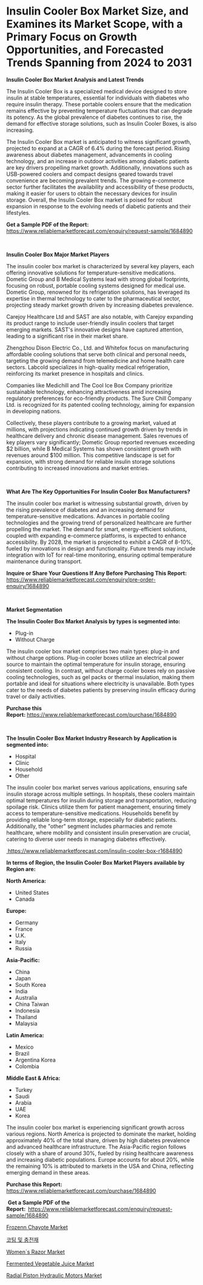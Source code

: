 <p><h1>Insulin Cooler Box Market Size, and Examines its Market Scope, with a Primary Focus on Growth Opportunities, and Forecasted Trends Spanning from 2024 to 2031</h1></p><p><strong>Insulin Cooler Box Market Analysis and Latest Trends</strong></p>
<p><p>The Insulin Cooler Box is a specialized medical device designed to store insulin at stable temperatures, essential for individuals with diabetes who require insulin therapy. These portable coolers ensure that the medication remains effective by preventing temperature fluctuations that can degrade its potency. As the global prevalence of diabetes continues to rise, the demand for effective storage solutions, such as Insulin Cooler Boxes, is also increasing.</p><p>The Insulin Cooler Box market is anticipated to witness significant growth, projected to expand at a CAGR of 6.4% during the forecast period. Rising awareness about diabetes management, advancements in cooling technology, and an increase in outdoor activities among diabetic patients are key drivers propelling market growth. Additionally, innovations such as USB-powered coolers and compact designs geared towards travel convenience are becoming prevalent trends. The growing e-commerce sector further facilitates the availability and accessibility of these products, making it easier for users to obtain the necessary devices for insulin storage. Overall, the Insulin Cooler Box market is poised for robust expansion in response to the evolving needs of diabetic patients and their lifestyles.</p></p>
<p><strong>Get a Sample PDF of the Report:&nbsp;</strong> <a href="https://www.reliablemarketforecast.com/enquiry/request-sample/1684890?utm_campaign=1080&utm_medium=2&utm_source=Github&utm_content=ia&utm_term=16102024&utm_id=insulin-cooler-box">https://www.reliablemarketforecast.com/enquiry/request-sample/1684890</a></p>
<p>&nbsp;</p>
<p><strong>Insulin Cooler Box Major Market Players</strong></p>
<p><p>The insulin cooler box market is characterized by several key players, each offering innovative solutions for temperature-sensitive medications. Dometic Group and B Medical Systems lead with strong global footprints, focusing on robust, portable cooling systems designed for medical use. Dometic Group, renowned for its refrigeration solutions, has leveraged its expertise in thermal technology to cater to the pharmaceutical sector, projecting steady market growth driven by increasing diabetes prevalence.</p><p>Carejoy Healthcare Ltd and SAST are also notable, with Carejoy expanding its product range to include user-friendly insulin coolers that target emerging markets. SAST's innovative designs have captured attention, leading to a significant rise in their market share.</p><p>Zhengzhou Dison Electric Co., Ltd. and Whitefox focus on manufacturing affordable cooling solutions that serve both clinical and personal needs, targeting the growing demand from telemedicine and home health care sectors. Labcold specializes in high-quality medical refrigeration, reinforcing its market presence in hospitals and clinics.</p><p>Companies like Medichill and The Cool Ice Box Company prioritize sustainable technology, enhancing attractiveness amid increasing regulatory preferences for eco-friendly products. The Sure Chill Company Ltd. is recognized for its patented cooling technology, aiming for expansion in developing nations.</p><p>Collectively, these players contribute to a growing market, valued at millions, with projections indicating continued growth driven by trends in healthcare delivery and chronic disease management. Sales revenues of key players vary significantly; Dometic Group reported revenues exceeding $2 billion, while B Medical Systems has shown consistent growth with revenues around $100 million. This competitive landscape is set for expansion, with strong demand for reliable insulin storage solutions contributing to increased innovations and market entries.</p></p>
<p>&nbsp;</p>
<p><strong>What Are The Key Opportunities For Insulin Cooler Box Manufacturers?</strong></p>
<p><p>The insulin cooler box market is witnessing substantial growth, driven by the rising prevalence of diabetes and an increasing demand for temperature-sensitive medications. Advances in portable cooling technologies and the growing trend of personalized healthcare are further propelling the market. The demand for smart, energy-efficient solutions, coupled with expanding e-commerce platforms, is expected to enhance accessibility. By 2028, the market is projected to exhibit a CAGR of 8-10%, fueled by innovations in design and functionality. Future trends may include integration with IoT for real-time monitoring, ensuring optimal temperature maintenance during transport.</p></p>
<p><strong>Inquire or Share Your Questions If Any Before Purchasing This Report:</strong> <a href="https://www.reliablemarketforecast.com/enquiry/pre-order-enquiry/1684890?utm_campaign=1080&utm_medium=2&utm_source=Github&utm_content=ia&utm_term=16102024&utm_id=insulin-cooler-box">https://www.reliablemarketforecast.com/enquiry/pre-order-enquiry/1684890</a></p>
<p>&nbsp;</p>
<p><strong>Market Segmentation</strong></p>
<p><strong>The Insulin Cooler Box Market Analysis by types is segmented into:</strong></p>
<p><ul><li>Plug-in</li><li>Without Charge</li></ul></p>
<p><p>The insulin cooler box market comprises two main types: plug-in and without charge options. Plug-in cooler boxes utilize an electrical power source to maintain the optimal temperature for insulin storage, ensuring consistent cooling. In contrast, without charge cooler boxes rely on passive cooling technologies, such as gel packs or thermal insulation, making them portable and ideal for situations where electricity is unavailable. Both types cater to the needs of diabetes patients by preserving insulin efficacy during travel or daily activities.</p></p>
<p><strong>Purchase this Report:&nbsp;</strong><a href="https://www.reliablemarketforecast.com/purchase/1684890?utm_campaign=1080&utm_medium=2&utm_source=Github&utm_content=ia&utm_term=16102024&utm_id=insulin-cooler-box">https://www.reliablemarketforecast.com/purchase/1684890</a></p>
<p>&nbsp;</p>
<p><strong>The Insulin Cooler Box Market Industry Research by Application is segmented into:</strong></p>
<p><ul><li>Hospital</li><li>Clinic</li><li>Household</li><li>Other</li></ul></p>
<p><p>The insulin cooler box market serves various applications, ensuring safe insulin storage across multiple settings. In hospitals, these coolers maintain optimal temperatures for insulin during storage and transportation, reducing spoilage risk. Clinics utilize them for patient management, ensuring timely access to temperature-sensitive medications. Households benefit by providing reliable long-term storage, especially for diabetic patients. Additionally, the "other" segment includes pharmacies and remote healthcare, where mobility and consistent insulin preservation are crucial, catering to diverse user needs in managing diabetes effectively.</p></p>
<p><a href="https://www.reliablemarketforecast.com/insulin-cooler-box-r1684890?utm_campaign=1080&utm_medium=2&utm_source=Github&utm_content=ia&utm_term=16102024&utm_id=insulin-cooler-box">&nbsp;https://www.reliablemarketforecast.com/insulin-cooler-box-r1684890</a></p>
<p><strong>In terms of Region, the Insulin Cooler Box Market Players available by Region are:</strong></p>
<p>
    <p> <strong> North America: </strong>
        <ul>
            <li>United States</li>
            <li>Canada</li>
        </ul>
        </p> 
    <p> <strong> Europe: </strong>
        <ul>
            <li>Germany</li>
            <li>France</li>
            <li>U.K.</li>
            <li>Italy</li>
            <li>Russia</li>
        </ul>
        </p> 
    <p> <strong> Asia-Pacific: </strong>
        <ul>
            <li>China</li>
            <li>Japan</li>
            <li>South Korea</li>
            <li>India</li>
            <li>Australia</li>
            <li>China Taiwan</li>
            <li>Indonesia</li>
            <li>Thailand</li>
            <li>Malaysia</li>
        </ul>
        </p> 
    <p> <strong> Latin America: </strong>
        <ul>
            <li>Mexico</li>
            <li>Brazil</li>
            <li>Argentina Korea</li>
            <li>Colombia</li>
        </ul>
        </p> 
    <p> <strong> Middle East & Africa: </strong>
        <ul>
            <li>Turkey</li>
            <li>Saudi</li>
            <li>Arabia</li>
            <li>UAE</li>
            <li>Korea</li>
        </ul>
    </p>
    </p>
<p><p>The insulin cooler box market is experiencing significant growth across various regions. North America is projected to dominate the market, holding approximately 40% of the total share, driven by high diabetes prevalence and advanced healthcare infrastructure. The Asia-Pacific region follows closely with a share of around 30%, fueled by rising healthcare awareness and increasing diabetic populations. Europe accounts for about 20%, while the remaining 10% is attributed to markets in the USA and China, reflecting emerging demand in these areas.</p></p>
<p><strong>Purchase this Report: </strong><a href="https://www.reliablemarketforecast.com/purchase/1684890?utm_campaign=1080&utm_medium=2&utm_source=Github&utm_content=ia&utm_term=16102024&utm_id=insulin-cooler-box">https://www.reliablemarketforecast.com/purchase/1684890</a></p>
<p>&nbsp;<strong>Get a Sample PDF of the Report:&nbsp;&nbsp;</strong><a href="https://www.reliablemarketforecast.com/enquiry/request-sample/1684890?utm_campaign=1080&utm_medium=2&utm_source=Github&utm_content=ia&utm_term=16102024&utm_id=insulin-cooler-box">https://www.reliablemarketforecast.com/enquiry/request-sample/1684890</a></p>
<p><strong></strong></p>
<p><p><a href="https://github.com/ibbiechinotit/Market-Research-Report-List-1/blob/main/frozenn-chayote-market.md?utm_campaign=1080&utm_medium=2&utm_source=Github&utm_content=ia&utm_term=16102024&utm_id=insulin-cooler-box">Frozenn Chayote Market</a></p><p><a href="https://github.com/sougarounis/Market-Research-Report-List-6/blob/main/490187918527.md?utm_campaign=1080&utm_medium=2&utm_source=Github&utm_content=ia&utm_term=16102024&utm_id=insulin-cooler-box">코팅 및 충전재</a></p><p><a href="https://www.linkedin.com/pulse/womens-razor-mosaic-piecing-together-global-market-dynamics-2safc?trk=public_post_embed_feed-article-content&utm_campaign=1080&utm_medium=2&utm_source=Github&utm_content=ia&utm_term=16102024&utm_id=insulin-cooler-box">Women`s Razor Market</a></p><p><a href="https://github.com/ritchieduld0/Market-Research-Report-List-1/blob/main/fermented-vegetable-juice-market.md?utm_campaign=1080&utm_medium=2&utm_source=Github&utm_content=ia&utm_term=16102024&utm_id=insulin-cooler-box">Fermented Vegetable Juice Market</a></p><p><a href="https://issuu.com/reportprime-2/docs/radial-piston-hydraulic-motors-mark_226fd6428bee5c?utm_campaign=1080&utm_medium=2&utm_source=Github&utm_content=ia&utm_term=16102024&utm_id=insulin-cooler-box">Radial Piston Hydraulic Motors Market</a></p></p>